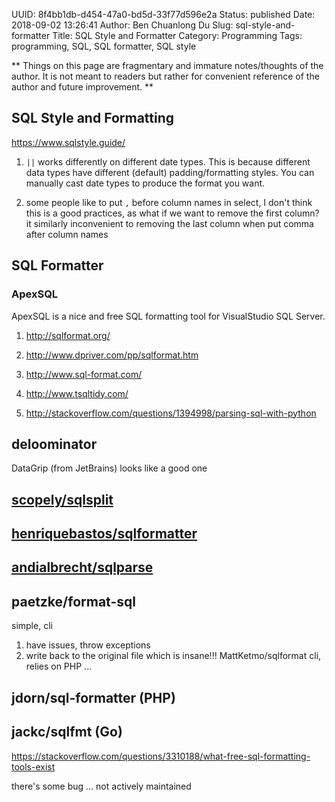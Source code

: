 UUID: 8f4bb1db-d454-47a0-bd5d-33f77d596e2a
Status: published
Date: 2018-09-02 13:26:41
Author: Ben Chuanlong Du
Slug: sql-style-and-formatter
Title: SQL Style and Formatter
Category: Programming
Tags: programming, SQL, SQL formatter, SQL style

**
Things on this page are
fragmentary and immature notes/thoughts of the author.
It is not meant to readers
but rather for convenient reference of the author and future improvement.
**


## SQL Style and Formatting

https://www.sqlstyle.guide/

1. `||` works differently on different date types. 
    This is because different data types have different (default) padding/formatting styles.
    You can manually cast date types to produce the format you want. 

2. some people like to put `,` 
    before column names in select, 
    I don't think this is a good practices, 
    as what if we want to remove the first column? 
    it similarly inconvenient to removing the last column when put comma after column names

## SQL Formatter

### ApexSQL 

ApexSQL is a nice and free SQL formatting tool 
for VisualStudio SQL Server.


1. <http://sqlformat.org/>

2. <http://www.dpriver.com/pp/sqlformat.htm>

3. <http://www.sql-format.com/>

4. <http://www.tsqltidy.com/>

5. <http://stackoverflow.com/questions/1394998/parsing-sql-with-python>

## deloominator

DataGrip (from JetBrains) looks like a good one


## [scopely/sqlsplit](https://github.com/scopely/sqlsplit)


## [henriquebastos/sqlformatter](https://github.com/henriquebastos/sqlformatter)


## [andialbrecht/sqlparse](https://github.com/andialbrecht/sqlparse)

## paetzke/format-sql
simple, cli
1. have issues, throw exceptions
2. write back to the original file which is insane!!!
MattKetmo/sqlformat
cli, relies on PHP ...


## jdorn/sql-formatter (PHP)


## jackc/sqlfmt (Go)

https://stackoverflow.com/questions/3310188/what-free-sql-formatting-tools-exist

there's some bug ...
not actively maintained

